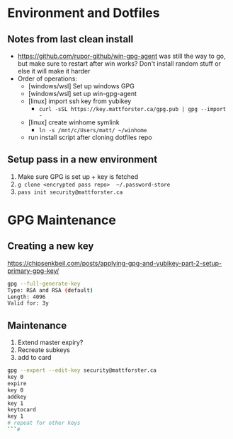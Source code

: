 # Environment and Dotfiles

## Notes from last clean install

- https://github.com/rupor-github/win-gpg-agent was still the way to go, but make sure to restart after win works? Don't install random stuff or else it will make it harder
- Order of operations:
    - [windows/wsl] Set up windows GPG
    - [windows/wsl] set up win-gpg-agent
    - [linux] import ssh key from yubikey
        - `curl -sSL https://key.mattforster.ca/gpg.pub | gpg --import -`
    - [linux] create winhome symlink
        - `ln -s /mnt/c/Users/matt/ ~/winhome`
    - run install script after cloning dotfiles repo

## Setup pass in a new environment

1. Make sure GPG is set up + key is fetched
2. `g clone <encrypted pass repo>  ~/.password-store`
3. `pass init security@mattforster.ca`

# GPG Maintenance

## Creating a new key

https://chipsenkbeil.com/posts/applying-gpg-and-yubikey-part-2-setup-primary-gpg-key/

```bash
gpg --full-generate-key
Type: RSA and RSA (default)
Length: 4096
Valid for: 3y
```

## Maintenance

1. Extend master expiry?
2. Recreate subkeys
3. add to card

```bash
gpg --expert --edit-key security@mattforster.ca
key 0
expire
key 0
addkey
key 1
keytocard
key 1
# repeat for other keys
```#
